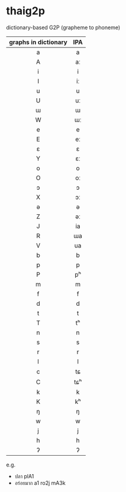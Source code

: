 # thaig2p

dictionary-based G2P (grapheme to phoneme)

|graphs in dictionary|IPA|
|:-:|:-:|
|a|a|
|A|aː|
|i|i|
|I|iː|
|u|u|
|U|uː|
|ɯ|ɯ|
|W|ɯː|
|e|e|
|E|eː|
|ɛ|ɛ|
|Y|ɛː|
|o|o|
|O|oː|
|ɔ|ɔ|
|X|ɔː|
|ə|ə|
|Z|əː|
|J|ia|
|R|ɯa|
|V|ua|
|b|b|
|p|p|
|P|pʰ|
|m|m|
|f|f|
|d|d|
|t|t|
|T|tʰ|
|n|n|
|s|s|
|r|r|
|l|l|
|c|tɕ|
|C|tɕʰ|
|k|k|
|K|kʰ|
|ŋ|ŋ|
|w|w|
|j|j|
|h|h|
|ʔ|ʔ|

e.g.
- ปลา plA1
- อร่อยมาก a1 ro2j mA3k
